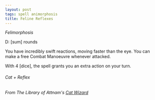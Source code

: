 ```yaml
---
layout: post
tags: spell animorphosis
title: Feline Reflexes
---
```


*Felimorphosis*

D: [sum] rounds

You have incredibly swift reactions, moving faster than the eye. You can make a free Combat Manoeuvre whenever attacked.

With 4 [dice], the spell grants you an extra action on your turn.

###### Cat + Reflex
###### From The Library of Attnam's [Cat Wizard](https://attnam.blogspot.com/2019/01/class-cat-wizard.html)
